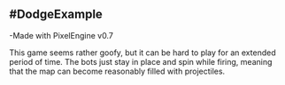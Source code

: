 #DodgeExample
------------

-Made with PixelEngine v0.7

This game seems rather goofy, but it can be hard to play for an extended period of time.
The bots just stay in place and spin while firing, meaning that the map can become reasonably filled with projectiles.

